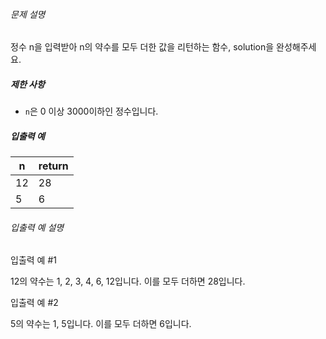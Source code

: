 
###### 문제 설명


정수 n을 입력받아 n의 약수를 모두 더한 값을 리턴하는 함수, solution을 완성해주세요.


##### 제한 사항


* `n`은 0 이상 3000이하인 정수입니다.


##### 입출력 예




| n | return |
| --- | --- |
| 12 | 28 |
| 5 | 6 |


###### 입출력 예 설명


입출력 예 #1  

12의 약수는 1, 2, 3, 4, 6, 12입니다. 이를 모두 더하면 28입니다.


입출력 예 #2  

5의 약수는 1, 5입니다. 이를 모두 더하면 6입니다.



